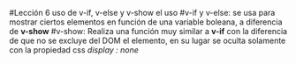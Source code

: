 #Lección 6 uso de v-if, v-else y v-show
el uso
#v-if y v-else: 
se usa para mostrar ciertos elementos en función de una variable boleana, a diferencia de **v-show**
#v-show:
Realiza una función muy similar a **v-if** con la diferencia de que no se excluye del DOM el elemento, en su lugar se oculta solamente con la propiedad css _display : none_
